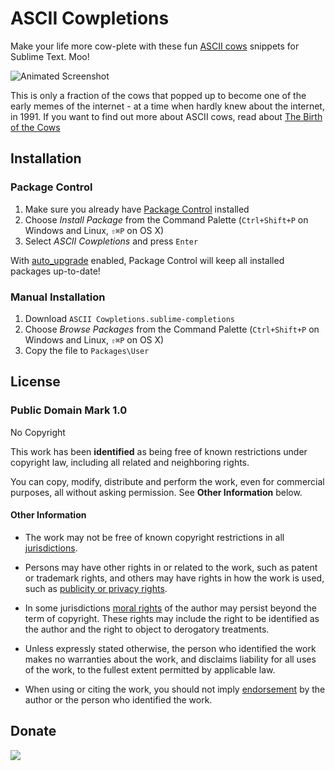 # ASCII Cowpletions

Make your life more cow-plete with these fun [ASCII cows](http://instinct.org/cows/) snippets for Sublime Text. Moo!

![Animated Screenshot](https://raw.github.com/idleberg/ASCII-Cowpletions/master/images/screenshot.gif)

This is only a fraction of the cows that popped up to become one of the early memes of the internet - at a time when hardly knew about the internet, in 1991. If you want to find out more about ASCII cows, read about [The Birth of the Cows](http://www.clasohm.com/cows/guide5.html)

## Installation

### Package Control

1. Make sure you already have [Package Control](http://wbond.net/sublime_packages/package_control/) installed
2. Choose *Install Package* from the Command Palette (`Ctrl+Shift+P` on Windows and Linux, `⇧⌘P` on OS X)
3. Select *ASCII Cowpletions* and press `Enter`

With [auto_upgrade](http://wbond.net/sublime_packages/package_control/settings/) enabled, Package Control will keep all installed packages up-to-date!

### Manual Installation

1. Download `ASCII Cowpletions.sublime-completions`
2. Choose *Browse Packages* from the Command Palette (`Ctrl+Shift+P` on Windows and Linux, `⇧⌘P` on OS X)
3. Copy the file to `Packages\User`

## License

### Public Domain Mark 1.0
No Copyright

This work has been **identified** as being free of known restrictions under copyright law, including all related and neighboring rights.

You can copy, modify, distribute and perform the work, even for commercial purposes, all without asking permission. See **Other Information** below.

#### Other Information
* The work may not be free of known copyright restrictions in all [jurisdictions](http://creativecommons.org/publicdomain/mark/1.0/).

* Persons may have other rights in or related to the work, such as patent or trademark rights, and others may have rights in how the work is used, such as [publicity or privacy rights](http://wiki.creativecommons.org/Frequently_Asked_Questions#When_are_publicity_rights_relevant.3F).

* In some jurisdictions [moral rights](http://creativecommons.org/publicdomain/mark/1.0/) of the author may persist beyond the term of copyright. These rights may include the right to be identified as the author and the right to object to derogatory treatments.

* Unless expressly stated otherwise, the person who identified the work makes no warranties about the work, and disclaims liability for all uses of the work, to the fullest extent permitted by applicable law.

* When using or citing the work, you should not imply [endorsement](http://creativecommons.org/publicdomain/mark/1.0/) by the author or the person who identified the work.

## Donate

[<img src="https://raw.github.com/balupton/flattr-buttons/master/badge-89x18.gif" />](https://flattr.com/submit/auto?user_id=idleberg&url=https://github.com/idleberg/ASCII-Cowpletions)
